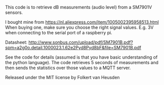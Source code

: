 This code is to retrieve dB measurements (audio level) from a SM7901V sensors.

I bought mine from https://nl.aliexpress.com/item/1005002395958513.html
When buying one, make sure you choose the right signal values. E.g. 3V when connecting to the serial port of a raspberry pi.

Datasheet: http://www.sonbus.com/upload/pdf/SM7901B.pdf?spm=a2g0o.detail.1000023.1.62e2Pyd8Pyd8bF&file=SM7901B.pdf

See the code for details (assumed is that you have basic understanding of the python language).
The code retrieves 5 seconds of measurements and then sends the statistics over those values to a MQTT server.


Released under the MIT license by Folkert van Heusden
